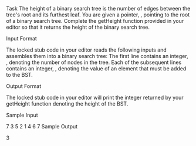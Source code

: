Task
The height of a binary search tree is the number of edges between the tree's root and its furthest leaf. You are given a pointer, , pointing to the root of a binary search tree. Complete the getHeight function provided in your editor so that it returns the height of the binary search tree.

Input Format

The locked stub code in your editor reads the following inputs and assembles them into a binary search tree:
The first line contains an integer, , denoting the number of nodes in the tree.
Each of the  subsequent lines contains an integer, , denoting the value of an element that must be added to the BST.

Output Format

The locked stub code in your editor will print the integer returned by your getHeight function denoting the height of the BST.

Sample Input

7
3
5
2
1
4
6
7
Sample Output

3
